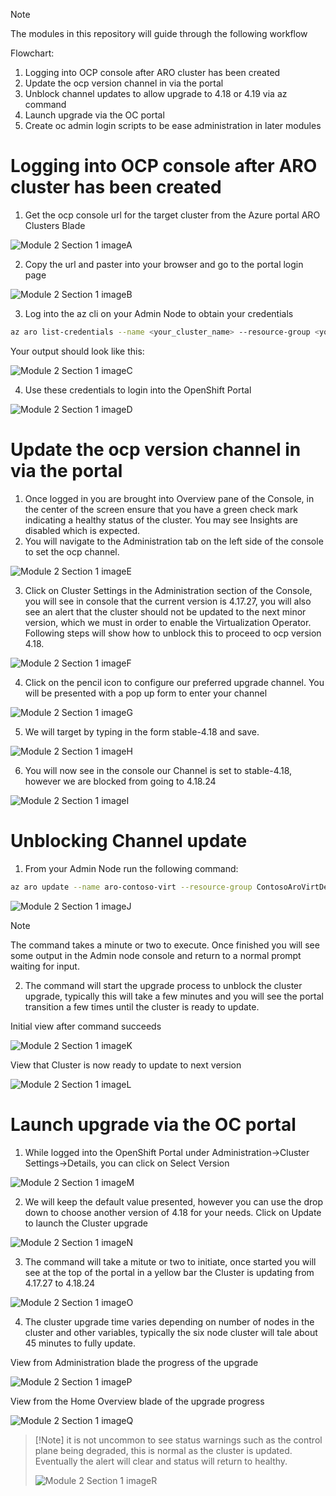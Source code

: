 > [!NOTE] 
> The modules in this repository will guide through the following workflow


Flowchart:

1. Logging into OCP console after ARO cluster has been created
2. Update the ocp version channel in via the portal
3. Unblock channel updates to allow upgrade to 4.18 or 4.19 via az command
4. Launch upgrade via the OC portal
5. Create oc admin login scripts to be ease administration in later modules


# Logging into OCP console after ARO cluster has been created

1. Get the ocp console url for the target cluster from the Azure portal ARO Clusters Blade

![Module 2 Section 1 imageA](assets/images/mod02/OCPConsole-001.png)

2. Copy the url and paster into your browser and go to the portal login page

![Module 2 Section 1 imageB](assets/images/mod02/OCPConsole-002.png)

3. Log into the az cli on your Admin Node to obtain your credentials

```bash
az aro list-credentials --name <your_cluster_name> --resource-group <your_resource_group_name>
```
Your output should look like this:

![Module 2 Section 1 imageC](assets/images/mod02/OCPConsole-003.png)

4. Use these credentials to login into the OpenShift Portal

![Module 2 Section 1 imageD](assets/images/mod02/OCPConsole-004.png)

# Update the ocp version channel in via the portal

1. Once logged in you are brought into Overview pane of the Console, in the center of the screen ensure that you have a green check mark indicating a healthy status of the cluster. You may see Insights are disabled which is expected.
2. You will navigate to the Administration tab on the left side of the console to set the ocp channel.

![Module 2 Section 1 imageE](assets/images/mod02/OCPConsole-005.png)

3. Click on Cluster Settings in the Administration section of the Console, you will see in console that the current version is 4.17.27, you will also see an alert that the cluster should not be updated to the next minor version, which we must in order to enable the Virtualization Operator. Following steps will show how to unblock this to proceed to ocp version 4.18. 

![Module 2 Section 1 imageF](assets/images/mod02/OCPConsole-006.png)

4. Click on the pencil icon to configure our preferred upgrade channel. You will be presented with a pop up form to enter your channel

![Module 2 Section 1 imageG](assets/images/mod02/OCPConsole-007.png)

5. We will target by typing in the form stable-4.18 and save.

![Module 2 Section 1 imageH](assets/images/mod02/OCPConsole-008.png)

6. You will now see in the console our Channel is set to stable-4.18, however we are blocked from going to 4.18.24

![Module 2 Section 1 imageI](assets/images/mod02/OCPConsole-009.png)

# Unblocking Channel update

1. From your Admin Node run the following command:

```bash
az aro update --name aro-contoso-virt --resource-group ContosoAroVirtDemo --upgradeable-to 4.18.24
```
![Module 2 Section 1 imageJ](assets/images/mod02/OCPConsole-010.png)

> [!NOTE]
> The command takes a minute or two to execute. Once finished you will see some output in the Admin node console and return to a normal prompt waiting for input.

2. The command will start the upgrade process to unblock the cluster upgrade, typically this will take a few minutes and you will see the portal transition a few times until the cluster is ready to update.

Initial view after command succeeds

![Module 2 Section 1 imageK](assets/images/mod02/OCPConsole-011.png)

View that Cluster is now ready to update to next version

![Module 2 Section 1 imageL](assets/images/mod02/OCPConsole-012.png)

# Launch upgrade via the OC portal

1. While logged into the OpenShift Portal under Administration->Cluster Settings->Details, you can click on Select Version

![Module 2 Section 1 imageM](assets/images/mod02/OCPConsole-013.png)

2. We will keep the default value presented, however you can use the drop down to choose another version of 4.18 for your needs. Click on Update to launch the Cluster upgrade

![Module 2 Section 1 imageN](assets/images/mod02/OCPConsole-014.png)

3. The command will take a mitute or two to initiate, once started you will see at the top of the portal in a yellow bar the Cluster is updating from 4.17.27 to 4.18.24

![Module 2 Section 1 imageO](assets/images/mod02/OCPConsole-015.png)

4. The cluster upgrade time varies depending on number of nodes in the cluster and other variables, typically the six node cluster will tale about 45 minutes to fully update.

View from Administration blade the progress of the upgrade

![Module 2 Section 1 imageP](assets/images/mod02/OCPConsole-016.png)

View from the Home Overview blade of the upgrade progress

![Module 2 Section 1 imageQ](assets/images/mod02/OCPConsole-017.png)

> [!Note] it is not uncommon to see status warnings such as the control plane being degraded, this is normal as the cluster is updated. Eventually the alert will clear and status will return to healthy.
> 
> ![Module 2 Section 1 imageR](assets/images/mod02/OCPConsole-018.png)














